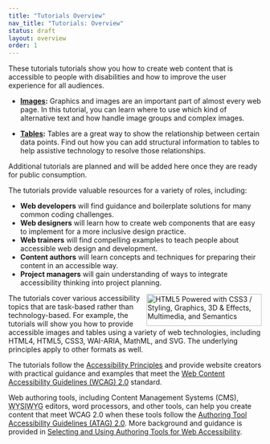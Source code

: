```yaml
---
title: "Tutorials Overview"
nav_title: "Tutorials: Overview"
status: draft
layout: overview
order: 1
---
```


These tutorials tutorials show you how to create web content that is accessible to people with disabilities and how to improve the user experience for all audiences.

-   **[Images](images/index.html):** Graphics and images are an important part of almost every web page. In this tutorial, you can learn where to use which kind of alternative text and how handle image groups and complex images.

-   **[Tables](tables/index.html):** Tables are a great way to show the relationship between certain data points. Find out how you can add structural information to tables to help assistive technology to resolve those relationships.

Additional tutorials are planned and will be added here once they are ready for public consumption.

The tutorials provide valuable resources for a variety of roles, including:

* **Web developers** will find guidance and boilerplate solutions for many common coding challenges.
* **Web designers** will learn how to create web components that are easy to implement for a more inclusive design practice.
* **Web trainers** will find compelling examples to teach people about accessible web design and development.
* **Content authors** will learn concepts and techniques for preparing their content in an accessible way.
* **Project managers** will gain understanding of ways to integrate accessibility thinking into project planning.

<a href="http://www.w3.org/html/logo/" style="float:right; border:none;"><img src="http://www.w3.org/html/logo/badge/html5-badge-h-css3-graphics-multimedia-semantics.png" width="229" height="64" alt="HTML5 Powered with CSS3 / Styling, Graphics, 3D &amp; Effects, Multimedia, and Semantics" title="HTML5 Powered with CSS3 / Styling, Graphics, 3D &amp; Effects, Multimedia, and Semantics"></a> The tutorials cover various accessibility topics that are task-based rather than technology-based. For example, the tutorials will show you how to provide accessible images and tables using a variety of web technologies, including HTML4, HTML5, CSS3, WAI-ARIA, MathML, and SVG. The underlying principles apply to other formats as well.

The tutorials follow the [Accessibility Principles](http://www.w3.org/WAI/intro/people-use-web/principles) and provide website creators with practical guidance and examples that meet the [Web Content Accessibility Guidelines (WCAG) 2.0](http://www.w3.org/WAI/intro/wcag) standard.

Web authoring tools, including Content Management Systems (CMS), <abbr title="What you see is what you get">WYSIWYG</abbr> editors, word processors, and other tools, can help you create content that meet WCAG 2.0 when these tools follow the [Authoring Tool Accessibility Guidelines (ATAG) 2.0](http://www.w3.org/WAI/intro/atag). More background and guidance is provided in [Selecting and Using Authoring Tools for Web Accessibility](http://w3.org/wai/impl/software).
